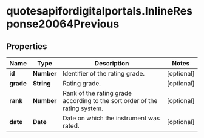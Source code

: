 # quotesapifordigitalportals.InlineResponse20064Previous

## Properties

Name | Type | Description | Notes
------------ | ------------- | ------------- | -------------
**id** | **Number** | Identifier of the rating grade. | [optional] 
**grade** | **String** | Rating grade. | [optional] 
**rank** | **Number** | Rank of the rating grade according to the sort order of the rating system. | [optional] 
**date** | **Date** | Date on which the instrument was rated. | [optional] 


